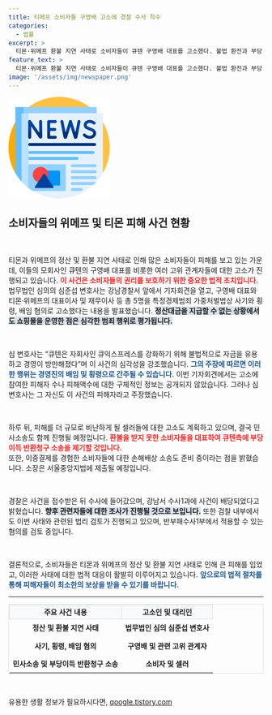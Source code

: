 ```yaml
---
title: 티메프 소비자들 구영배 고소에 경찰 수사 착수
categories:
  - 법률
excerpt: >
  티몬·위메프 환불 지연 사태로 소비자들이 큐텐 구영배 대표를 고소했다. 불법 환전과 부당 이득 주장 속 민·형사 소송이 곧 시작되며, 피해 규모는 비밀로 남겨졌다. 시민들의 분노가 모인 이 사건, 그 진실은?
feature_text: >
  티몬·위메프 환불 지연 사태로 소비자들이 큐텐 구영배 대표를 고소했다. 불법 환전과 부당 이득 주장 속 민·형사 소송이 곧 시작되며, 피해 규모는 비밀로 남겨졌다. 시민들의 분노가 모인 이 사건, 그 진실은?
image: '/assets/img/newspaper.png'
---
```


<p><img src="/assets/img/newspaper.png" alt="kimp 속보" /></p>

<h2 data-ke-size="size26">소비자들의 위메프 및 티몬 피해 사건 현황</h2>

<p data-ke-size="size16">&nbsp;</p>

<p>티몬과 위메프의 정산 및 환불 지연 사태로 인해 많은 소비자들이 피해를 보고 있는 가운데, 이들의 모회사인 큐텐의 구영배 대표를 비롯한 여러 고위 관계자들에 대한 고소가 진행되고 있습니다. <b><span style="color: #ee2323;">이 사건은 소비자들의 권리를 보호하기 위한 중요한 법적 조치입니다.</span></b><br/>법무법인 심의의 심준섭 변호사는 강남경찰서 앞에서 기자회견을 열고, 구영배 대표와 티몬·위메프의 대표이사 및 재무이사 등 총 5명을 특정경제범죄 가중처벌법상 사기와 횡령, 배임 혐의로 고소했다는 내용을 발표했습니다. <b><span style="background-color: #21538527;">정산대금을 지급할 수 없는 상황에서도 쇼핑몰을 운영한 점은 심각한 범죄 행위로 평가됩니다.</span></b></p>

<p data-ke-size="size16">&nbsp;</p>

<p>심 변호사는 “큐텐은 자회사인 큐익스프레스를 강화하기 위해 불법적으로 자금을 유용하고 경영이 방만해졌다”며 이 사건의 심각성을 강조했습니다. <b><span style="color: #1a5490;">그의 주장에 따르면 이러한 행위는 경영진의 배임 및 횡령으로 간주될 수 있습니다.</span></b> 이번 기자회견에서는 고소에 참여한 피해자 수나 피해액수에 대한 구체적인 정보는 공개되지 않았습니다. 그러나 심 변호사는 그 자신도 이 사건의 피해자라고 주장했습니다. </p>

<p data-ke-size="size16">&nbsp;</p>

<p>하루 뒤, 피해를 더 규모로 비난하게 될 셀러들에 대한 고소도 계획하고 있으며, 결국 민사소송도 함께 진행될 예정입니다. <b><span style="color: #ee2323;">환불을 받지 못한 소비자들을 대표하여 큐텐측에 부당이득 반환청구 소송을 제기할 것입니다.</span></b><br/>또한, 이중결제를 경험한 소비자들에 대한 손해배상 소송도 준비 중이라는 점을 밝혔습니다. 소장은 서울중앙지법에 제출될 예정입니다.</p>

<p data-ke-size="size16">&nbsp;</p>

<p>경찰은 사건을 접수받은 뒤 수사에 들어갔으며, 강남서 수사1과에 사건이 배당되었다고 밝혔습니다. <b><span style="background-color: #21538527;">향후 관련자들에 대한 조사가 진행될 것으로 보입니다.</span></b> 또한 검찰 내부에서도 이번 사태와 관련된 법리 검토가 진행되고 있으며, 반부패수사1부에서 적용할 수 있는 혐의를 검토 중입니다.</p>

<p data-ke-size="size16">&nbsp;</p>

<p>결론적으로, 소비자들은 티몬과 위메프의 정산 및 환불 지연 사태로 인해 큰 피해를 입었고, 이러한 사태에 대한 법적 대응이 활발히 이루어지고 있습니다. <b><span style="color: #1a5490;">앞으로의 법적 절차를 통해 피해자들이 최소한의 보상을 받을 수 있기를 바랍니다.</span></b> </p>

<hr/>

<table style="width:100%; border-collapse: collapse; border: 1px solid #dee2e6;">
    <tr>
        <th style="border: 1px solid #dee2e6; text-align: center; background-color: #f8f9fa;"><b>주요 사건 내용</b></th>
        <th style="border: 1px solid #dee2e6; text-align: center; background-color: #f8f9fa;"><b>고소인 및 대리인</b></th>
    </tr>
    <tr>
        <td style="text-align: center; height: 30px;"><b>정산 및 환불 지연 사태</b></td>
        <td style="text-align: center; height: 30px;"><b>법무법인 심의 심준섭 변호사</b></td>
    </tr>
    <tr>
        <td style="text-align: center; height: 30px;"><b>사기, 횡령, 배임 혐의</b></td>
        <td style="text-align: center; height: 30px;"><b>구영배 및 관련 고위 관계자</b></td>
    </tr>
    <tr>
        <td style="text-align: center; height: 30px;"><b>민사소송 및 부당이득 반환청구 소송</b></td>
        <td style="text-align: center; height: 30px;"><b>소비자 및 셀러</b></td>
    </tr>
</table>

<p data-ke-size="size16">&nbsp;</p>
유용한 생활 정보가 필요하시다면, <a href="https://qoogle.tistory.com" rel="dofollow">qoogle.tistory.com</a>


